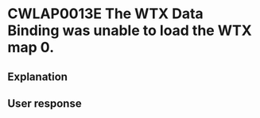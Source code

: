 # CWLAP0013E The WTX Data Binding was unable to load the WTX map 0.

## Explanation

## User response